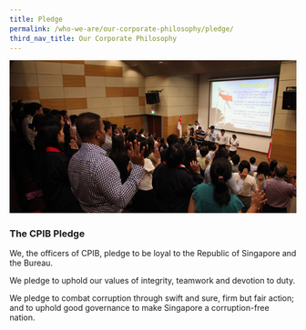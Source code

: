 ```yaml
---
title: Pledge
permalink: /who-we-are/our-corporate-philosophy/pledge/
third_nav_title: Our Corporate Philosophy
---
```


<img src="/images/who-we-are_cpib-pledge.jpg" alt="cpib pledge">

### **The CPIB Pledge**

We, the officers of CPIB, pledge to be loyal to the Republic of Singapore and the Bureau.

We pledge to uphold our values of integrity, teamwork and devotion to duty. 

We pledge to combat corruption through swift and sure, firm but fair action; and to uphold good governance to make Singapore a corruption-free nation.
